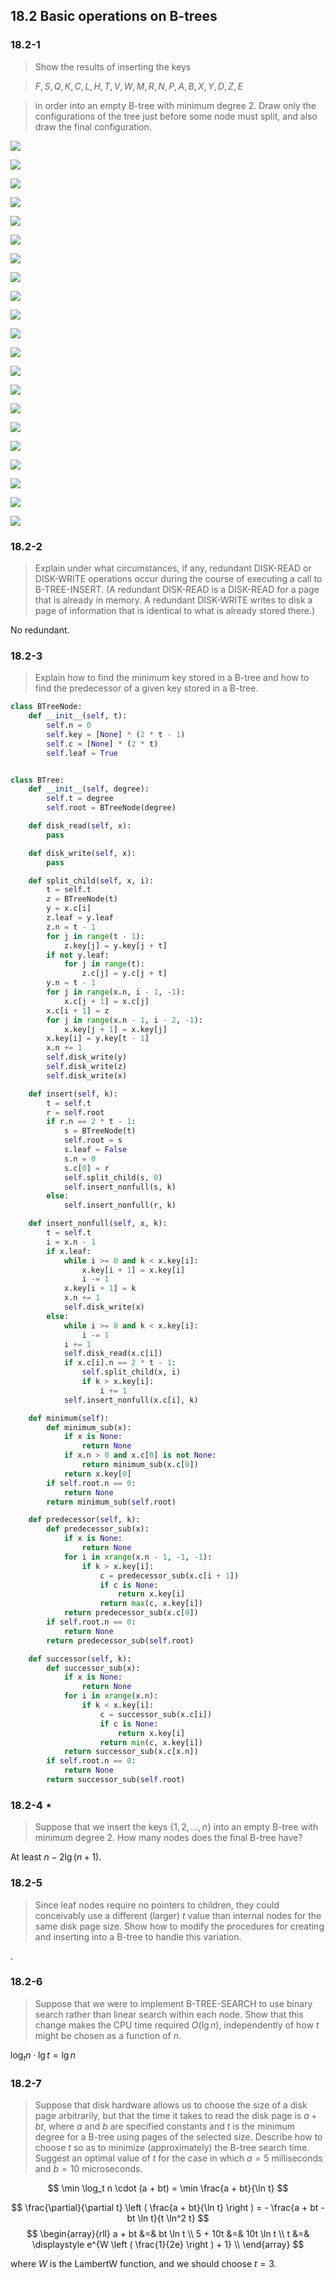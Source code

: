 ## 18.2 Basic operations on B-trees

### 18.2-1

> Show the results of inserting the keys 

> $F, S, Q, K, C, L, H, T, V, W, M, R, N, P, A, B, X, Y, D, Z, E$

> in order into an empty B-tree with minimum degree 2. Draw only the configurations of the tree just before some node must split, and also draw the final configuration.

![](./img/18.2-1_1.png)

![](./img/18.2-1_2.png)

![](./img/18.2-1_3.png)

![](./img/18.2-1_4.png)

![](./img/18.2-1_5.png)

![](./img/18.2-1_6.png)

![](./img/18.2-1_7.png)

![](./img/18.2-1_8.png)

![](./img/18.2-1_9.png)

![](./img/18.2-1_10.png)

![](./img/18.2-1_11.png)

![](./img/18.2-1_12.png)

![](./img/18.2-1_13.png)

![](./img/18.2-1_14.png)

![](./img/18.2-1_15.png)

![](./img/18.2-1_16.png)

![](./img/18.2-1_17.png)

![](./img/18.2-1_18.png)

![](./img/18.2-1_19.png)

![](./img/18.2-1_20.png)

![](./img/18.2-1_21.png)

### 18.2-2

> Explain under what circumstances, if any, redundant DISK-READ or DISK-WRITE operations occur during the course of executing a call to B-TREE-INSERT. (A redundant DISK-READ is a DISK-READ for a page that is already in memory. A redundant DISK-WRITE writes to disk a page of information that is identical to what is already stored there.)

No redundant.

### 18.2-3

> Explain how to find the minimum key stored in a B-tree and how to find the predecessor of a given key stored in a B-tree.

```python
class BTreeNode:
    def __init__(self, t):
        self.n = 0
        self.key = [None] * (2 * t - 1)
        self.c = [None] * (2 * t)
        self.leaf = True


class BTree:
    def __init__(self, degree):
        self.t = degree
        self.root = BTreeNode(degree)

    def disk_read(self, x):
        pass

    def disk_write(self, x):
        pass

    def split_child(self, x, i):
        t = self.t
        z = BTreeNode(t)
        y = x.c[i]
        z.leaf = y.leaf
        z.n = t - 1
        for j in range(t - 1):
            z.key[j] = y.key[j + t]
        if not y.leaf:
            for j in range(t):
                z.c[j] = y.c[j + t]
        y.n = t - 1
        for j in range(x.n, i - 1, -1):
            x.c[j + 1] = x.c[j]
        x.c[i + 1] = z
        for j in range(x.n - 1, i - 2, -1):
            x.key[j + 1] = x.key[j]
        x.key[i] = y.key[t - 1]
        x.n += 1
        self.disk_write(y)
        self.disk_write(z)
        self.disk_write(x)

    def insert(self, k):
        t = self.t
        r = self.root
        if r.n == 2 * t - 1:
            s = BTreeNode(t)
            self.root = s
            s.leaf = False
            s.n = 0
            s.c[0] = r
            self.split_child(s, 0)
            self.insert_nonfull(s, k)
        else:
            self.insert_nonfull(r, k)

    def insert_nonfull(self, x, k):
        t = self.t
        i = x.n - 1
        if x.leaf:
            while i >= 0 and k < x.key[i]:
                x.key[i + 1] = x.key[i]
                i -= 1
            x.key[i + 1] = k
            x.n += 1
            self.disk_write(x)
        else:
            while i >= 0 and k < x.key[i]:
                i -= 1
            i += 1
            self.disk_read(x.c[i])
            if x.c[i].n == 2 * t - 1:
                self.split_child(x, i)
                if k > x.key[i]:
                    i += 1
            self.insert_nonfull(x.c[i], k)

    def minimum(self):
        def minimum_sub(x):
            if x is None:
                return None
            if x.n > 0 and x.c[0] is not None:
                return minimum_sub(x.c[0])
            return x.key[0]
        if self.root.n == 0:
            return None
        return minimum_sub(self.root)

    def predecessor(self, k):
        def predecessor_sub(x):
            if x is None:
                return None
            for i in xrange(x.n - 1, -1, -1):
                if k > x.key[i]:
                    c = predecessor_sub(x.c[i + 1])
                    if c is None:
                        return x.key[i]
                    return max(c, x.key[i])
            return predecessor_sub(x.c[0])
        if self.root.n == 0:
            return None
        return predecessor_sub(self.root)

    def successor(self, k):
        def successor_sub(x):
            if x is None:
                return None
            for i in xrange(x.n):
                if k < x.key[i]:
                    c = successor_sub(x.c[i])
                    if c is None:
                        return x.key[i]
                    return min(c, x.key[i])
            return successor_sub(x.c[x.n])
        if self.root.n == 0:
            return None
        return successor_sub(self.root)
```

### 18.2-4 $\star$

> Suppose that we insert the keys $\{1, 2, \dots, n\}$ into an empty B-tree with minimum degree 2. How many nodes does the final B-tree have?

At least $n - 2\lg(n+1)$.

### 18.2-5

> Since leaf nodes require no pointers to children, they could conceivably use a different (larger) $t$ value than internal nodes for the same disk page size. Show how to modify the procedures for creating and inserting into a B-tree to handle this variation.

.

### 18.2-6

> Suppose that we were to implement B-TREE-SEARCH to use binary search rather than linear search within each node. Show that this change makes the CPU time required $O(\lg n)$, independently of how $t$ might be chosen as a function of $n$.

$\log_{t} n \cdot \lg t = \lg n$

### 18.2-7

> Suppose that disk hardware allows us to choose the size of a disk page arbitrarily, but that the time it takes to read the disk page is $a + bt$, where $a$ and $b$ are specified constants and $t$ is the minimum degree for a B-tree using pages of the selected size. Describe how to choose $t$ so as to minimize (approximately) the B-tree search time. Suggest an optimal value of $t$ for the case in which $a = 5$ milliseconds and $b = 10$ microseconds.

$$
\min \log_t n \cdot (a + bt) = \min \frac{a + bt}{\ln t}
$$

$$
\frac{\partial}{\partial t} \left ( \frac{a + bt}{\ln t} \right ) = - \frac{a + bt - bt \ln t}{t \ln^2 t}
$$
$$
\begin{array}{rll}
a + bt &=& bt \ln t \\
5 + 10t &=& 10t \ln t \\
t &=& \displaystyle e^{W \left ( \frac{1}{2e} \right ) + 1} \\
\end{array}
$$

where $W$ is the LambertW function, and we should choose $t=3$.

